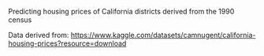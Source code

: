Predicting housing prices of California districts derived from the 1990 census 

Data derived from: https://www.kaggle.com/datasets/camnugent/california-housing-prices?resource=download